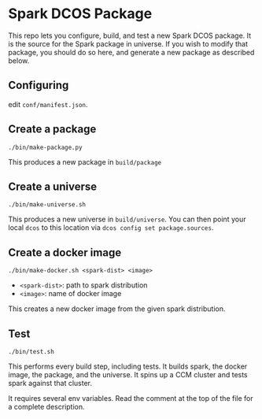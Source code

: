 Spark DCOS Package
===

This repo lets you configure, build, and test a new Spark DCOS package.
It is the source for the Spark package in universe.  If you wish to modify
that package, you should do so here, and generate a new package as
described below.  

Configuring
---

edit `conf/manifest.json`.

Create a package
---

```
./bin/make-package.py
```

This produces a new package in `build/package`

Create a universe
---

```
./bin/make-universe.sh
```

This produces a new universe in `build/universe`.  You can then point your
local `dcos` to this location via `dcos config set package.sources`.

Create a docker image
---

```
./bin/make-docker.sh <spark-dist> <image>
```

* `<spark-dist>`: path to spark distribution
* `<image>`: name of docker image

This creates a new docker image from the given spark distribution.


Test
---

```
./bin/test.sh
```

This performs every build step, including tests.  It builds spark, the docker image,
the package, and the universe.  It spins up a CCM cluster and tests spark against that
cluster.

It requires several env variables.  Read the comment at the top of the file for a
complete description.
